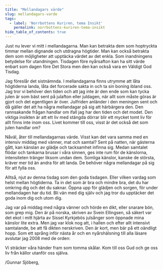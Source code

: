 ```yaml
---
title: "Mellandagars värde"
slug: mellandagars-varde
tags:
  - label: 'Norrbottens Kuriren, tema Insikt'
    permalink: norrbottens-kuriren-tema-insikt
hide_table_of_contents: true
---
```

Just nu lever vi mitt i mellandagarna. Man kan betrakta dem som hoptryckta timmar mellan dignande och utdragna högtider. Man kan också betrakta dem som möjligheter att upptäcka värdet av det enkla. Som inandningens betydelse för utandningen. Tisdagen före nyårsafton kan ha sitt värde enbart som dagen före Det Stora men den kan också vara en Väldigt God Tisdag.

<!--truncate-->

Jag föreslår det sistnämnda. I mellandagarna finns utrymme att låta högtiderna landa, låta det forcerade sakta in och ta sin boning ibland oss. Jag tror vi behöver den tiden och att jag inte är den ende som kan tycka julen är som bäst sent på julafton eller juldagen, när allt som måste göras är gjort och det egentligen är över. Julfriden anländer i den meningen sent och då gäller det att ha några mellandagar på sig att härbärgera den. Den rannsakande frågan handlar om ifall jag har den tiden och det modet. Den viktiga insikten är att ett liv med stängda dörrar blir ett mycket tomt liv för allt finns inte inom oss. Livet kommer till oss, visst är det också det som julen handlar om?

Nåväl, åter till mellandagarnas värde. Visst kan det vara samma med en intensiv middag med vänner, mat och samtal? Sent på natten, när gästerna gått, kan känslan av glädje och tacksamhet infinna sig. Medan samtalet flödar och tankarna brusar i våra sinnen, ges inte rum för de känslorna, intensiteten tränger liksom undan dem. Somliga känslor, kanske de största, kräver mer tid än andra för att landa. De behöver några mellandagar på sig för att fylla oss.

Alltså, njut av denna tisdag som den goda tisdagen. Eller vilken vardag som helst mellan högtiderna. Ta in det som är bra och mindre bra, det du har omkring dig och det du saknar. Öppna upp för glädjen och sorgen, för under mellandagen har du tid. Bli vän med dig själv och jag tror du upptäcker det goda inom dig och utom dig.

Jag var på middag med några vänner och hörde en dikt, eller snarare bön, som grep mig. Den är på norska, skriven av Svein Ellingsen, så säkert var det ekot i mitt hjärta av Sissel Kyrkjebös julsånger som öppnade mina känslor lite extra. Men jag var klok nog att, i hallen och efter allt intensivt samtalande, be att få dikten nerskriven. Den är kort, men bär på ett oändligt hopp. Som ett språng inför nästa år och en nyårshälsning till alla läsare avslutar jag 2008 med de orden:

Vi sträcker våra händer fram som tomma skålar. Kom till oss Gud och ge oss liv från källor utanför oss själva.

/Gunnar Sjöberg,
